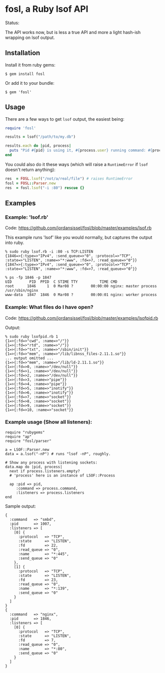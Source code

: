 # fosl, a Ruby lsof API

Status:

The API works now, but is less a true API and more a light hash-ish wrapping on
lsof output.

## Installation

Install it from ruby gems:

    $ gem install fosl

Or add it to your bundle:

    $ gem 'fosl'

## Usage

There are a few ways to get `lsof` output, the easiest being:

```rb
require 'fosl'

results = lsof("/path/to/my.db")

results.each do |pid, process|
  puts "Pid #{pid} is using it, #{process.user} running command: #{process.command}"
end
```

You could also do it these ways (which will raise a `RuntimeError` if `lsof` doesn't return anything):

```rb
res  = FOSL.lsof("/not/a/real/file") # raises RuntimeError
fosl = FOSL::Parser.new
res  = fosl.lsof("-i :80") rescue {}
```

## Examples

### Example: 'lsof.rb'

Code: <https://github.com/jordansissel/fosl/blob/master/examples/lsof.rb>

This example runs 'lsof' like you would normally, but captures the output into
ruby.

    % sudo ruby lsof.rb -i :80 -s TCP:LISTEN
    {1846=>{:type=>"IPv4", :send_queue=>"0", :protocol=>"TCP", :state=>"LISTEN", :name=>"*:www", :fd=>7, :read_queue=>"0"}}
    {1847=>{:type=>"IPv4", :send_queue=>"0", :protocol=>"TCP", :state=>"LISTEN", :name=>"*:www", :fd=>7, :read_queue=>"0"}}

    % ps -fp 1846 -p 1847
    UID        PID  PPID  C STIME TTY          TIME CMD
    root      1846     1  0 Mar08 ?        00:00:00 nginx: master process /usr/sbin/nginx
    www-data  1847  1846  0 Mar08 ?        00:00:01 nginx: worker process

### Example: What files do I have open?

Code: <https://github.com/jordansissel/fosl/blob/master/examples/lsofpid.rb>

Output:

    % sudo ruby lsofpid.rb 1
    {1=>{:fd=>"cwd", :name=>"/"}}
    {1=>{:fd=>"rtd", :name=>"/"}}
    {1=>{:fd=>"txt", :name=>"/sbin/init"}}
    {1=>{:fd=>"mem", :name=>"/lib/libnss_files-2.11.1.so"}}
    ... output omitted ...
    {1=>{:fd=>"mem", :name=>"/lib/ld-2.11.1.so"}}
    {1=>{:fd=>0, :name=>"/dev/null"}}
    {1=>{:fd=>1, :name=>"/dev/null"}}
    {1=>{:fd=>2, :name=>"/dev/null"}}
    {1=>{:fd=>3, :name=>"pipe"}}
    {1=>{:fd=>4, :name=>"pipe"}}
    {1=>{:fd=>5, :name=>"inotify"}}
    {1=>{:fd=>6, :name=>"inotify"}}
    {1=>{:fd=>7, :name=>"socket"}}
    {1=>{:fd=>8, :name=>"socket"}}
    {1=>{:fd=>9, :name=>"socket"}}
    {1=>{:fd=>10, :name=>"socket"}}


### Example usage (Show all listeners):

    require "rubygems" 
    require "ap" 
    require "fosl/parser" 

    a = LSOF::Parser.new 
    data = a.lsof("-nP") # runs "lsof -nP", roughly.

    # Show any process with listening sockets:
    data.map do |pid, process|
      next if process.listeners.empty?
      # 'process' here is an instance of LSOF::Process

      ap :pid => pid,
         :command => process.command,
         :listeners => process.listeners
    end
  
Sample output:

    {
      :command   => "smbd",
      :pid       => 1007,
      :listeners => [
        [0] {
          :protocol   => "TCP",
          :state      => "LISTEN",
          :fd         => 22,
          :read_queue => "0",
          :name       => "*:445",
          :send_queue => "0"
        },
        [1] {
          :protocol   => "TCP",
          :state      => "LISTEN",
          :fd         => 23,
          :read_queue => "0",
          :name       => "*:139",
          :send_queue => "0"
        }
      ]
    }
    {
      :command   => "nginx",
      :pid       => 1846,
      :listeners => [
        [0] {
          :protocol   => "TCP",
          :state      => "LISTEN",
          :fd         => 7,
          :read_queue => "0",
          :name       => "*:80",
          :send_queue => "0"
        }
      ]
    }

